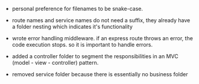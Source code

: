 - personal preference for filenames to be snake-case.

- route names and service names do not need a suffix, they already have a folder nesting which indicates it's functionality

- wrote error handling middleware. if an express route throws an error, the code execution stops. so it is important to handle errors.

- added a controller folder to segment the responsibilities in an MVC (model - view - controller) pattern.

- removed service folder because there is essentially no business folder
